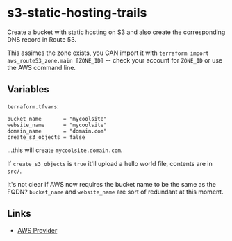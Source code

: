 # s3-static-hosting-trails

Create a bucket with static hosting on S3 and also create the corresponding DNS record in Route 53.

This assimes the zone exists, you CAN import it with `terraform import aws_route53_zone.main [ZONE_ID]` -- check your account for `ZONE_ID` or use the AWS command line.

## Variables

`terraform.tfvars`:

```
bucket_name       = "mycoolsite"
website_name      = "mycoolsite"
domain_name       = "domain.com"
create_s3_objects = false
```

...this will create `mycoolsite.domain.com`.

If `create_s3_objects` is `true` it'll upload a hello world file, contents are in `src/`.

It's not clear if AWS now requires the bucket name to be the same as the FQDN?  `bucket_name` and `website_name` are sort of redundant at this moment.

## Links

- [AWS Provider](https://registry.terraform.io/providers/hashicorp/aws/latest/docs)
